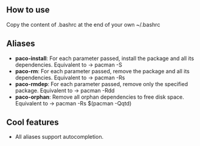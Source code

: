 How to use
---------------------
Copy the content of .bashrc at the end of your own ~/.bashrc

Aliases
---------------------

* **paco-install**: For each parameter passed, install the package and all its dependencies. Equivalent to -> pacman -S
* **paco-rm**: For each parameter passed, remove the package and all its dependencies. Equivalent to -> pacman -Rs
* **paco-rmdep**: For each parameter passed, remove only the specified package. Equivalent to -> pacman -Rdd
* **paco-orphan**: Remove all orphan dependencies to free disk space. Equivalent to -> pacman -Rs $(pacman -Qqtd)


Cool features
---------------------

* All aliases support autocompletion.
